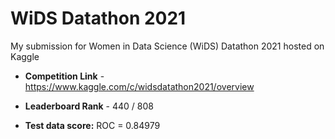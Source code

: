 # WiDS Datathon 2021

My submission for Women in Data Science (WiDS) Datathon 2021 hosted on Kaggle

* **Competition Link** - https://www.kaggle.com/c/widsdatathon2021/overview

* **Leaderboard Rank** - 440 / 808

* **Test data score:** ROC = 0.84979

